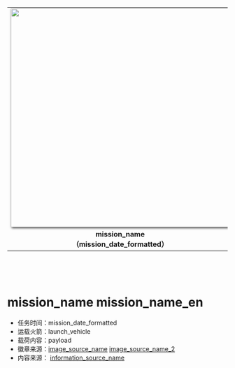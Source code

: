 <table border="0" width=550px align="center" style="margin-bottom: 100px;">
  <tr><td align="center" width=500px><! 第一列徽章开始 ––> 
    <img align="center" width=500px style=" box-shadow:2px 2px 5px #333333;" src="image_file" />
  </td>
  <td align="center" width=500px><! 第一列徽章开始 ––> 
    <img align="center" width=500px style=" box-shadow:2px 2px 5px #333333;" src="image_file_2" />
  </td>
  </tr><tr><td align="center"><! 第一列徽章注释 ––> 
    <b> mission_name <br>（mission_date_formatted）</b>
  </td>
  <td align="center"><! 第一列徽章注释 ––> 
    <b> mission_name <br>（mission_date_formatted）</b>
  </td>
  </tr>
</table>


# **mission_name** mission_name_en

* 任务时间：mission_date_formatted
* 运载火箭：launch_vehicle
* 载荷内容：payload
* 徽章来源：[image_source_name](image_source_url) [image_source_name_2](image_source_url_2)
* 内容来源： [information_source_name](information_source_url)

